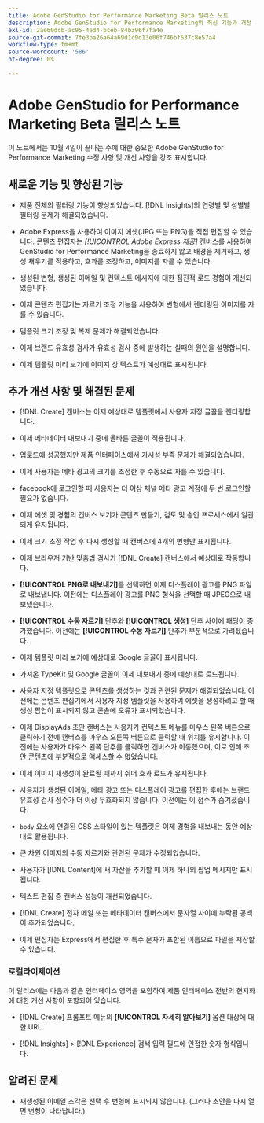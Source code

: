 ```yaml
---
title: Adobe GenStudio for Performance Marketing Beta 릴리스 노트
description: Adobe GenStudio for Performance Marketing의 최신 기능과 개선 사항에 대해 알아봅니다.
exl-id: 2ae60dcb-ac95-4ed4-bceb-84b396f7fa4e
source-git-commit: 7fe3ba26a64a69d1c9d13e06f746bf537c8e57a4
workflow-type: tm+mt
source-wordcount: '586'
ht-degree: 0%

---
```


# Adobe GenStudio for Performance Marketing Beta 릴리스 노트

이 노트에서는 10월 4일이 끝나는 주에 대한 중요한 Adobe GenStudio for Performance Marketing 수정 사항 및 개선 사항을 강조 표시합니다.

## 새로운 기능 및 향상된 기능

* 제품 전체의 필터링 기능이 향상되었습니다. [!DNL Insights]의 연령별 및 성별별 필터링 문제가 해결되었습니다.  <!-- GS-1198 -->

* Adobe Express을 사용하여 이미지 에셋(JPG 또는 PNG)을 직접 편집할 수 있습니다. 콘텐츠 편집자는 _[!UICONTROL Adobe Express 제공]_ 캔버스를 사용하여 GenStudio for Performance Marketing을 종료하지 않고 배경을 제거하고, 생성 채우기를 적용하고, 효과를 조정하고, 이미지를 자를 수 있습니다. <!-- GS-4615 -->

* 생성된 변형, 생성된 이메일 및 컨텍스트 메시지에 대한 점진적 로드 경험이 개선되었습니다. <!-- GS-4651 3062-->

* 이제 콘텐츠 편집기는 자르기 조정 기능을 사용하여 변형에서 렌더링된 이미지를 자를 수 있습니다. <!-- GS-2342 -->

* 템플릿 크기 조정 및 복제 문제가 해결되었습니다. <!-- GS-4895 -->

* 이제 브랜드 유효성 검사가 유효성 검사 중에 발생하는 실패의 원인을 설명합니다.

* 이제 템플릿 미리 보기에 이미지 상 텍스트가 예상대로 표시됩니다. <!-- GS-5917 -->

## 추가 개선 사항 및 해결된 문제

* [!DNL Create] 캔버스는 이제 예상대로 템플릿에서 사용자 지정 글꼴을 렌더링합니다. <!-- GS-3415 -->

* 이제 메타데이터 내보내기 중에 올바른 글꼴이 적용됩니다. <!-- GS-5875 -->

* 업로드에 성공했지만 제품 인터페이스에서 가시성 부족 문제가 해결되었습니다. <!-- GS-4815 5650-->

* 이제 사용자는 메타 광고의 크기를 조정한 후 수동으로 자를 수 있습니다. <!-- GS-5871 -->

* facebook에 로그인할 때 사용자는 더 이상 채널 메타 광고 계정에 두 번 로그인할 필요가 없습니다. <!-- GS-3009 -->

* 이제 에셋 및 경험의 캔버스 보기가 콘텐츠 만들기, 검토 및 승인 프로세스에서 일관되게 유지됩니다. <!-- GS-5877 -->

* 이제 크기 조정 작업 후 다시 생성할 때 캔버스에 4개의 변형만 표시됩니다. <!-- GS-5869 -->

* 이제 브라우저 기반 맞춤법 검사가 [!DNL Create] 캔버스에서 예상대로 작동합니다. <!-- GS-5760 -->

* **[!UICONTROL PNG로 내보내기]**&#x200B;를 선택하면 이제 디스플레이 광고를 PNG 파일로 내보냅니다. 이전에는 디스플레이 광고를 PNG 형식을 선택할 때 JPEG으로 내보냈습니다. <!-- GS-5545 -->

* **[!UICONTROL 수동 자르기]** 단추와 **[!UICONTROL 생성]** 단추 사이에 패딩이 증가했습니다. 이전에는 **[!UICONTROL 수동 자르기]** 단추가 부분적으로 가려졌습니다. <!-- GS-6084 -->

* 이제 템플릿 미리 보기에 예상대로 Google 글꼴이 표시됩니다. <!-- GS-5946 -->

* 가져온 TypeKit 및 Google 글꼴이 이제 내보내기 중에 예상대로 로드됩니다. <!-- GS-5948 -->

* 사용자 지정 템플릿으로 콘텐츠를 생성하는 것과 관련된 문제가 해결되었습니다. 이전에는 콘텐츠 편집기에서 사용자 지정 템플릿을 사용하여 에셋을 생성하려고 할 때 생성 팝업이 표시되지 않고 콘솔에 오류가 표시되었습니다. <!-- GS-5262 -->

* 이제 DisplayAds 초안 캔버스는 사용자가 컨텍스트 메뉴를 마우스 왼쪽 버튼으로 클릭하기 전에 캔버스를 마우스 오른쪽 버튼으로 클릭할 때 위치를 유지합니다. 이전에는 사용자가 마우스 왼쪽 단추를 클릭하면 캔버스가 이동했으며, 이로 인해 초안 콘텐츠에 부분적으로 액세스할 수 없었습니다.  <!-- GS-5687 -->

* 이제 이미지 재생성이 완료될 때까지 쉬머 효과 로드가 유지됩니다.  <!-- GS-5811 -->

* 사용자가 생성된 이메일, 메타 광고 또는 디스플레이 광고를 편집한 후에는 브랜드 유효성 검사 점수가 더 이상 무효화되지 않습니다. 이전에는 이 점수가 숨겨졌습니다. <!-- GS-5379 -->

* `body` 요소에 연결된 CSS 스타일이 있는 템플릿은 이제 경험을 내보내는 동안 예상대로 활용됩니다. <!-- GS-5947 -->

* 큰 차원 이미지의 수동 자르기와 관련된 문제가 수정되었습니다. <!-- GS-6039 -->

* 사용자가 [!DNL Content]에 새 자산을 추가할 때 이제 하나의 팝업 메시지만 표시됩니다. <!-- GS-5020 -->

* 텍스트 편집 중 캔버스 성능이 개선되었습니다.  <!-- GS-5118 -->

* [!DNL Create] 전자 메일 또는 메타데이터 캔버스에서 문자열 사이에 누락된 공백이 추가되었습니다. <!-- GS-5019 -->

* 이제 편집자는 Express에서 편집한 후 특수 문자가 포함된 이름으로 파일을 저장할 수 있습니다. <!-- GS-6131 -->

### 로컬라이제이션

이 릴리스에는 다음과 같은 인터페이스 영역을 포함하여 제품 인터페이스 전반의 현지화에 대한 개선 사항이 포함되어 있습니다.

* [!DNL Create] 프롬프트 메뉴의 **[!UICONTROL 자세히 알아보기]** 옵션 대상에 대한 URL. <!-- GS-5029 -->

* [!DNL Insights] > [!DNL Experience] 검색 입력 필드에 인접한 숫자 형식입니다. <!-- GS-4494 -->

## 알려진 문제

* 재생성된 이메일 조각은 선택 후 변형에 표시되지 않습니다. (그러나 초안을 다시 열면 변형이 나타납니다.) <!-- GS-5913 -->